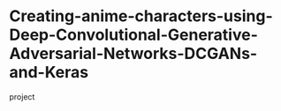 # Creating-anime-characters-using-Deep-Convolutional-Generative-Adversarial-Networks-DCGANs-and-Keras
project
